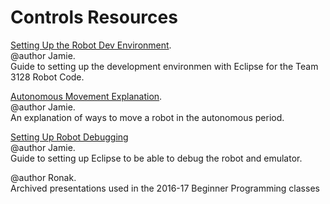 # Controls Resources
[Setting Up the Robot Dev Environment](wiki/controls/guides/Setting-Up-the-Dev-Environment.md).  
@author Jamie.  
Guide to setting up the development environmen with Eclipse  for the Team 3128 Robot Code.

[Autonomous Movement Explanation](wiki/controls/Autonomous-Movement-Explanation.md).  
@author Jamie.  
An explanation of ways to move a robot in the autonomous period.

[Setting Up Robot Debugging](wiki/controls/guides/Setting-Up-Robot-Debugging.md)  
@author Jamie.  
Guide to setting up Eclipse to be able to debug the robot and emulator.


@author Ronak.  
Archived presentations used in the 2016-17 Beginner Programming classes